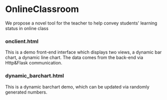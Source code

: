 # OnlineClassroom
We propose a novel tool for the teacher to help convey students' learning status in online class

### onclient.html
This is a demo front-end interface which displays two views, a dynamic bar chart, a dynamic line chart. The data comes from the back-end via Http&Flask communication.

### dynamic_barchart.html
This is a dynamic barchart demo, which can be updated via randomly generated numbers.